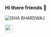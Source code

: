 ### Hi there friends 👋
 ![ISHA BHARDWAJ](https://github.com/user-attachments/assets/d7c22fa4-9eb0-471b-8fe7-a78273328731)
 <p><a herf = "https://x.com/Ishaa_twt"><img src="https://img.shields.io/badge/twitter-%231DA1F2.svg?&style=for-the-badge&logo=twitter&logoColor=white" height=25></a></p>


<!--
**IshaSri-17Speed/IshaSri-17Speed** is a ✨ _special_ ✨ repository because its `README.md` (this file) appears on your GitHub profile.

Here are some ideas to get you started:

- 🔭 I’m currently working on ...
- 🌱 I’m currently learning ...
- 👯 I’m looking to collaborate on ...
- 🤔 I’m looking for help with ...
- 💬 Ask me about ...
- 📫 How to reach me: ...
- 😄 Pronouns: ...
- ⚡ Fun fact: ...
-->
